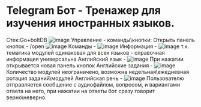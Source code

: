 # Telegram Бот - Тренажер для изучения иностранных языков. 
Стек:Go+boltDB
![image](https://user-images.githubusercontent.com/46971653/173942001-155f8c3b-a5e6-4885-a51c-4a84d6915531.png)
Управление - команды\кнопки:
Открыть панель кнопок - /open
![image](https://user-images.githubusercontent.com/46971653/174159925-f745caa1-6737-466d-badb-da8ded4563b2.png)
Команды -
![image](https://user-images.githubusercontent.com/46971653/174160206-86799c80-36b9-4471-b5b6-4dfccf7ff6c9.png)
Информация -
![image](https://user-images.githubusercontent.com/46971653/174160300-6bdf2a3c-618b-4939-929e-40f86909cf1d.png)
т.к. тематика модулей одинаковая для всех языков - справочная информация универсальна 
Английский язык -
![image](https://user-images.githubusercontent.com/46971653/174160500-dddad4ab-545a-4549-999a-2914e2fafd2c.png)
При нажатии открывается новая панель кнопок
Английские задания -
![image](https://user-images.githubusercontent.com/46971653/174160718-7a8d0dd0-9802-4024-8c87-cd190f7464bc.png)
Количество модулей неограничено, возможна недельная\ежедневная ротация заданий\модулей
Английская речь - 
![image](https://user-images.githubusercontent.com/46971653/174161335-7eb6fb57-203f-41ec-97b2-a5ae33659239.png)
Пользователю отправляется сообщение с аудиофайлом, вопросом, и вариантами ответа на него, при нажатии на  ответы бот сразу говорит верно\неверно. 

